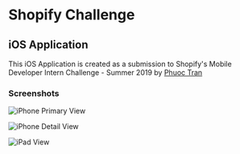 # Shopify Challenge
## iOS Application

This iOS Application is created as a submission to Shopify's Mobile Developer Intern Challenge - Summer 2019 by [Phuoc Tran](https://linkedin.com/in/phuocthaitran)

### Screenshots

![iPhone Primary View](https://raw.githubusercontent.com/phuocpeter19/ShopifyChallenge/master/Screenshots/iPhonePrimaryView.png "iPhone Primary View")

![iPhone Detail View](https://raw.githubusercontent.com/phuocpeter19/ShopifyChallenge/master/Screenshots/iPhoneDetailView.png "iPhone Detail View")

![iPad View](https://raw.githubusercontent.com/phuocpeter19/ShopifyChallenge/master/Screenshots/iPad.png "iPad View")
